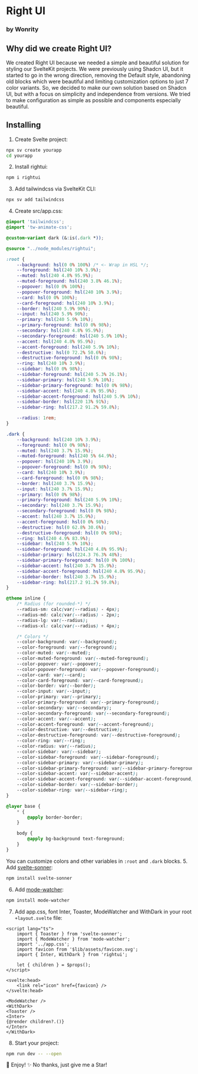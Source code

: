 # Right UI
### by Wonrity
## Why did we create Right UI?

We created Right UI because we needed a simple and beautiful solution for styling our SvelteKit projects. We were previously using Shadcn UI, but it started to go in the wrong direction, removing the Default style, abandoning old blocks which were beautiful and limiting customization options to just 7 color variants. So, we decided to make our own solution based on Shadcn UI, but with a focus on simplicity and independence from versions. We tried to make configuration as simple as possible and components especially beautiful.

## Installing

1. Create Svelte project:
```sh
npx sv create yourapp
cd yourapp
```
2. Install rightui:
```sh
npm i rightui
```
3. Add tailwindcss via SvelteKit CLI:
```sh
npx sv add tailwindcss
```
4. Create src/app.css:
```css
@import 'tailwindcss';
@import 'tw-animate-css';

@custom-variant dark (&:is(.dark *));

@source "../node_modules/rightui";

:root {
	--background: hsl(0 0% 100%) /* <- Wrap in HSL */;
	--foreground: hsl(240 10% 3.9%);
	--muted: hsl(240 4.8% 95.9%);
	--muted-foreground: hsl(240 3.8% 46.1%);
	--popover: hsl(0 0% 100%);
	--popover-foreground: hsl(240 10% 3.9%);
	--card: hsl(0 0% 100%);
	--card-foreground: hsl(240 10% 3.9%);
	--border: hsl(240 5.9% 90%);
	--input: hsl(240 5.9% 90%);
	--primary: hsl(240 5.9% 10%);
	--primary-foreground: hsl(0 0% 98%);
	--secondary: hsl(240 4.8% 95.9%);
	--secondary-foreground: hsl(240 5.9% 10%);
	--accent: hsl(240 4.8% 95.9%);
	--accent-foreground: hsl(240 5.9% 10%);
	--destructive: hsl(0 72.2% 50.6%);
	--destructive-foreground: hsl(0 0% 98%);
	--ring: hsl(240 10% 3.9%);
	--sidebar: hsl(0 0% 98%);
	--sidebar-foreground: hsl(240 5.3% 26.1%);
	--sidebar-primary: hsl(240 5.9% 10%);
	--sidebar-primary-foreground: hsl(0 0% 98%);
	--sidebar-accent: hsl(240 4.8% 95.9%);
	--sidebar-accent-foreground: hsl(240 5.9% 10%);
	--sidebar-border: hsl(220 13% 91%);
	--sidebar-ring: hsl(217.2 91.2% 59.8%);

	--radius: 1rem;
}

.dark {
	--background: hsl(240 10% 3.9%);
	--foreground: hsl(0 0% 98%);
	--muted: hsl(240 3.7% 15.9%);
	--muted-foreground: hsl(240 5% 64.9%);
	--popover: hsl(240 10% 3.9%);
	--popover-foreground: hsl(0 0% 98%);
	--card: hsl(240 10% 3.9%);
	--card-foreground: hsl(0 0% 98%);
	--border: hsl(240 3.7% 15.9%);
	--input: hsl(240 3.7% 15.9%);
	--primary: hsl(0 0% 98%);
	--primary-foreground: hsl(240 5.9% 10%);
	--secondary: hsl(240 3.7% 15.9%);
	--secondary-foreground: hsl(0 0% 98%);
	--accent: hsl(240 3.7% 15.9%);
	--accent-foreground: hsl(0 0% 98%);
	--destructive: hsl(0 62.8% 30.6%);
	--destructive-foreground: hsl(0 0% 98%);
	--ring: hsl(240 4.9% 83.9%);
	--sidebar: hsl(240 5.9% 10%);
	--sidebar-foreground: hsl(240 4.8% 95.9%);
	--sidebar-primary: hsl(224.3 76.3% 48%);
	--sidebar-primary-foreground: hsl(0 0% 100%);
	--sidebar-accent: hsl(240 3.7% 15.9%);
	--sidebar-accent-foreground: hsl(240 4.8% 95.9%);
	--sidebar-border: hsl(240 3.7% 15.9%);
	--sidebar-ring: hsl(217.2 91.2% 59.8%);
}

@theme inline {
	/* Radius (for rounded-*) */
	--radius-sm: calc(var(--radius) - 4px);
	--radius-md: calc(var(--radius) - 2px);
	--radius-lg: var(--radius);
	--radius-xl: calc(var(--radius) + 4px);

	/* Colors */
	--color-background: var(--background);
	--color-foreground: var(--foreground);
	--color-muted: var(--muted);
	--color-muted-foreground: var(--muted-foreground);
	--color-popover: var(--popover);
	--color-popover-foreground: var(--popover-foreground);
	--color-card: var(--card);
	--color-card-foreground: var(--card-foreground);
	--color-border: var(--border);
	--color-input: var(--input);
	--color-primary: var(--primary);
	--color-primary-foreground: var(--primary-foreground);
	--color-secondary: var(--secondary);
	--color-secondary-foreground: var(--secondary-foreground);
	--color-accent: var(--accent);
	--color-accent-foreground: var(--accent-foreground);
	--color-destructive: var(--destructive);
	--color-destructive-foreground: var(--destructive-foreground);
	--color-ring: var(--ring);
	--color-radius: var(--radius);
	--color-sidebar: var(--sidebar);
	--color-sidebar-foreground: var(--sidebar-foreground);
	--color-sidebar-primary: var(--sidebar-primary);
	--color-sidebar-primary-foreground: var(--sidebar-primary-foreground);
	--color-sidebar-accent: var(--sidebar-accent);
	--color-sidebar-accent-foreground: var(--sidebar-accent-foreground);
	--color-sidebar-border: var(--sidebar-border);
	--color-sidebar-ring: var(--sidebar-ring);
}

@layer base {
	* {
		@apply border-border;
	}

	body {
		@apply bg-background text-foreground;
	}
}

```
You can customize colors and other variables in `:root` and `.dark` blocks.
5. Add [svelte-sonner](https://svelte-sonner.vercel.app/):
```sh
npm install svelte-sonner
```
6. Add [mode-watcher](https://mode-watcher.sveco.dev/docs/getting-started):
```sh
npm install mode-watcher
```
7. Add app.css, font Inter, Toaster, ModeWatcher and WithDark in your root `+layout.svelte` file:
```svelte
<script lang="ts">
	import { Toaster } from 'svelte-sonner';
	import { ModeWatcher } from 'mode-watcher';
	import '../app.css';
	import favicon from '$lib/assets/favicon.svg';
	import { Inter, WithDark } from 'rightui';

	let { children } = $props();
</script>

<svelte:head>
	<link rel="icon" href={favicon} />
</svelte:head>

<ModeWatcher />
<WithDark>
<Toaster />
<Inter> 
{@render children?.()}
</Inter>
</WithDark>
```
8. Start your project:
```sh
npm run dev -- --open
```

🎉 Enjoy!
✨ No thanks, just give me a Star!
